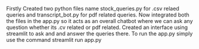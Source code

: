 Firstly Created two python files name stock_queries.py for .csv relaed queries and transcript_bot.py for pdf related queries. Now integrated both the files in the app.py so it acts as an overall chatbot where we can ask any question 
whether its .cv related or pdf related.
Created an interface using streamlit to ask and and answer the queries there.
To run the app.py simply use the command streamlit run app.py
